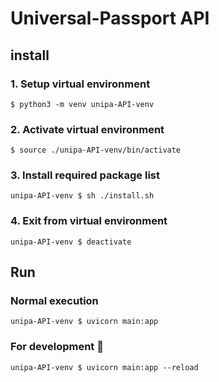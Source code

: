 # Universal-Passport API

## install
### 1. Setup virtual environment
```
$ python3 -m venv unipa-API-venv
```
### 2. Activate virtual environment
```
$ source ./unipa-API-venv/bin/activate
```
### 3. Install required package list
```
unipa-API-venv $ sh ./install.sh
```
### 4. Exit from virtual environment
```
unipa-API-venv $ deactivate
```

## Run
### Normal execution
```
unipa-API-venv $ uvicorn main:app
```
### For development &#x1f527;
```
unipa-API-venv $ uvicorn main:app --reload
```
